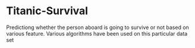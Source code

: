 # Titanic-Survival
Predictiong whether the person aboard is going to survive or not based on various feature. Various algorithms have been used on this particular data set
